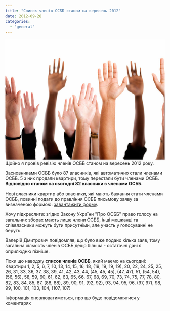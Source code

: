 ```yaml
---
title: "Список членів ОСББ станом на вересень 2012"
date: 2012-09-28
categories: 
  - "general"
---
```


[![](/wp-content/uploads/2012/09/golosovanie.jpg "голосування")](/wp-content/uploads/2012/09/golosovanie.jpg)Щойно я провів ревізію членів ОСББ станом на вересень 2012 року.

Засновниками ОСББ було 87 власників, які автоматично стали членами ОСББ. 5 з них продали квартири, тому перестали бути членами ОСББ. **Відповідно станом на сьогодні 82 власники є членами ОСББ.**

Нові власники квартир або власники, які мають бажання стати членами ОСББ, повинні подати до правління ОСББ письмову заяву за визначеною формою: [завантажити форму](https://docs.google.com/viewer?a=v&pid=explorer&chrome=true&srcid=0BxE2NQlPHqm_ZmM3OGNjNjctM2YwMy00YWQ2LWFkZjktZDgwNDYzNTA4NTlk&hl=ru_RU&authkey=CPfR57IL).

Хочу підкреслити: згідно Закону України "Про ОСББ" право голосу на загальних зборах мають лише члени ОСББ, інші мешканці та співвласники можуть бути присутніми, але участь у голосуванні не беруть.

Валерій Дмитрович повідомляв, що було вже подано кілька заяв, тому загальна кількість членів ОСББ дещо більша - остаточні дані я оприлюдню пізніше.

Поки що наводжу **список членів ОСББ**, який маємо на сьогодні: Квартири 1, 2, 5, 6, 7, 10, 13, 14, 15, 16, 18, (19, 19, 19, 19), 20, 22, 24, 25, 25, 26, 31, 33, 36, 37, 38, 39, 41, 42, 43, 44, (45, 45, 45), (47, 47), 51, (54, 54), (56, 56), 58, 59, 60, 61, 62, 63, 65, 66, 67, 68, 69, 70, 73, 74, 75, 77, 78, 80, 82, 83, 84, 85, 87, (88, 88), 89, 90, 91, (92, 92), 93, 94, 95, 96, (97, 97), 98, 99, 100, 101, 103, 104, (107, 107)

Інформація оновлюватиметься, про що буде повідомлятися у коментарях
